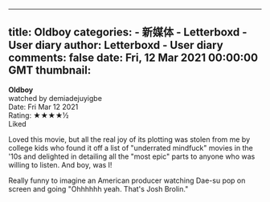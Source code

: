 
---
title: Oldboy
categories: 
    - 新媒体
    - Letterboxd - User diary
author: Letterboxd - User diary
comments: false
date: Fri, 12 Mar 2021 00:00:00 GMT
thumbnail: 
---

<div>   
<b>Oldboy</b><br>watched by demiadejuyigbe<br>Date: Fri Mar 12 2021<br>Rating:  ★★★★½ <br>Liked<br>








<div>



<div><p>Loved this movie, but all the real joy of its plotting was stolen from me by college kids who found it off a list of "underrated mindfuck" movies in the '10s and delighted in detailing all the "most epic" parts to anyone who was willing to listen. And boy, was I!</p><p>Really funny to imagine an American producer watching Dae-su pop on screen and going "Ohhhhhh yeah. That's Josh Brolin."</p></div>

</div>
  
</div>
            